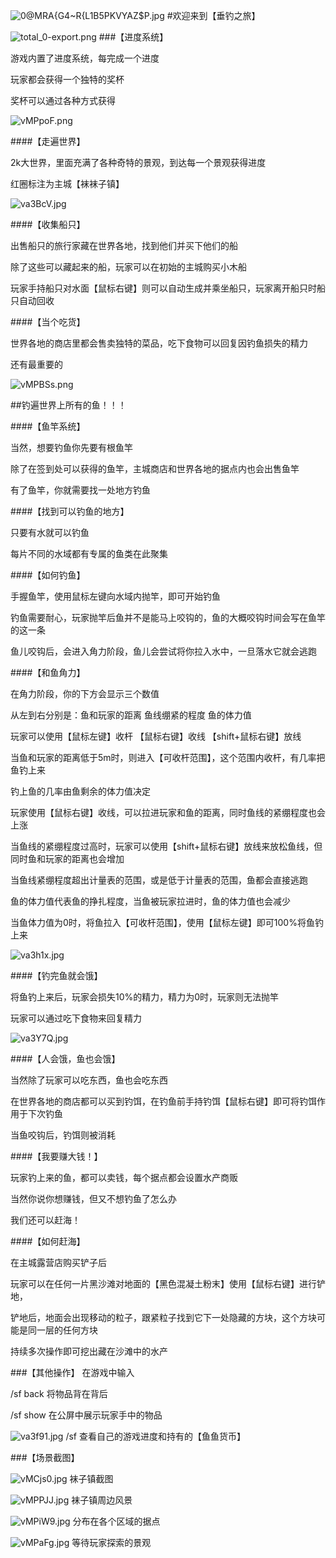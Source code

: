 
![0@MRA{G4~R{L1B5PKVYAZ$P.jpg](https://global.cdn.blingwang.cn/2023/06/24/64969dcc195d3.jpg)
#欢迎来到【垂钓之旅】



![total_0-export.png](https://global.cdn.blingwang.cn/2023/06/24/6496aaeaeb2ff.png)
###【进度系统】

游戏内置了进度系统，每完成一个进度

玩家都会获得一个独特的奖杯

奖杯可以通过各种方式获得

![vMPpoF.png](https://global.cdn.blingwang.cn/2022/08/11/17ffb5bed30a9.png)

####【走遍世界】

2k大世界，里面充满了各种奇特的景观，到达每一个景观获得进度

红圈标注为主城【袜袜子镇】

![va3BcV.jpg](https://global.cdn.blingwang.cn/2022/08/15/06297908efd89.jpg)

####【收集船只】

出售船只的旅行家藏在世界各地，找到他们并买下他们的船

除了这些可以藏起来的船，玩家可以在初始的主城购买小木船

玩家手持船只对水面【鼠标右键】则可以自动生成并乘坐船只，玩家离开船只时船只自动回收

####【当个吃货】

世界各地的商店里都会售卖独特的菜品，吃下食物可以回复因钓鱼损失的精力

还有最重要的

![vMPBSs.png](https://global.cdn.blingwang.cn/2022/08/11/a6ea1b3ec816a.png)

##钓遍世界上所有的鱼！！！

####【鱼竿系统】

当然，想要钓鱼你先要有根鱼竿

除了在签到处可以获得的鱼竿，主城商店和世界各地的据点内也会出售鱼竿

有了鱼竿，你就需要找一处地方钓鱼

####【找到可以钓鱼的地方】

只要有水就可以钓鱼

每片不同的水域都有专属的鱼类在此聚集

####【如何钓鱼】

手握鱼竿，使用鼠标左键向水域内抛竿，即可开始钓鱼

钓鱼需要耐心，玩家抛竿后鱼并不是能马上咬钩的，鱼的大概咬钩时间会写在鱼竿的这一条

鱼儿咬钩后，会进入角力阶段，鱼儿会尝试将你拉入水中，一旦落水它就会逃跑

####【和鱼角力】

在角力阶段，你的下方会显示三个数值

从左到右分别是：鱼和玩家的距离 鱼线绷紧的程度 鱼的体力值

玩家可以使用【鼠标左键】收杆 【鼠标右键】收线 【shift+鼠标右键】放线

当鱼和玩家的距离低于5m时，则进入【可收杆范围】，这个范围内收杆，有几率把鱼钓上来

钓上鱼的几率由鱼剩余的体力值决定

玩家使用【鼠标右键】收线，可以拉进玩家和鱼的距离，同时鱼线的紧绷程度也会上涨

当鱼线的紧绷程度过高时，玩家可以使用【shift+鼠标右键】放线来放松鱼线，但同时鱼和玩家的距离也会增加



当鱼线紧绷程度超出计量表的范围，或是低于计量表的范围，鱼都会直接逃跑



鱼的体力值代表鱼的挣扎程度，当鱼被玩家拉进时，鱼的体力值也会减少

当鱼体力值为0时，将鱼拉入【可收杆范围】，使用【鼠标左键】即可100%将鱼钓上来

![va3h1x.jpg](https://global.cdn.blingwang.cn/2022/08/15/04d9d22b9a2a6.jpg)

####【钓完鱼就会饿】

将鱼钓上来后，玩家会损失10%的精力，精力为0时，玩家则无法抛竿

玩家可以通过吃下食物来回复精力

![va3Y7Q.jpg](https://global.cdn.blingwang.cn/2022/08/15/463a3cf296086.jpg)

####【人会饿，鱼也会饿】

当然除了玩家可以吃东西，鱼也会吃东西

在世界各地的商店都可以买到钓饵，在钓鱼前手持钓饵【鼠标右键】即可将钓饵作用于下次钓鱼

当鱼咬钩后，钓饵则被消耗

####【我要赚大钱！】

玩家钓上来的鱼，都可以卖钱，每个据点都会设置水产商贩

当然你说你想赚钱，但又不想钓鱼了怎么办

我们还可以赶海！

####【如何赶海】

在主城露营店购买铲子后

玩家可以在任何一片黑沙滩对地面的【黑色混凝土粉末】使用【鼠标右键】进行铲地，

铲地后，地面会出现移动的粒子，跟紧粒子找到它下一处隐藏的方块，这个方块可能是同一层的任何方块

持续多次操作即可挖出藏在沙滩中的水产

###【其他操作】
在游戏中输入

/sf back 将物品背在背后

/sf show 在公屏中展示玩家手中的物品

![va3f91.jpg](https://global.cdn.blingwang.cn/2022/08/15/46b9f4fe9acea.jpg)
/sf 查看自己的游戏进度和持有的【鱼鱼货币】

###【场景截图】

![vMCjs0.jpg](https://global.cdn.blingwang.cn/2022/08/11/7f1fdc1ebc89a.jpg)
袜子镇截图

![vMPPJJ.jpg](https://global.cdn.blingwang.cn/2022/08/11/e5427106e1e0a.jpg)
袜子镇周边风景

![vMPiW9.jpg](https://global.cdn.blingwang.cn/2022/08/11/955a6b08d2d03.jpg)
分布在各个区域的据点

![vMPaFg.jpg](https://global.cdn.blingwang.cn/2022/08/11/ae9a3e5d83cec.jpg)
等待玩家探索的景观